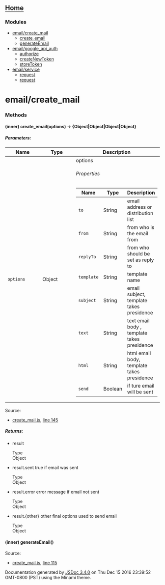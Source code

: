 [Home](index.md)
------------------

### Modules

-   [email/create\_mail](module-email_create_mail.md)
    -   [create\_email](module-email_create_mail.md#~create_email)
    -   [generateEmail](module-email_create_mail.md#~generateEmail)
-   [email/google\_api\_auth](module-email_google_api_auth.md)
    -   [authorize](module-email_google_api_auth.md#~authorize)
    -   [createNewToken](module-email_google_api_auth.md#~createNewToken)
    -   [storeToken](module-email_google_api_auth.md#~storeToken)
-   [email/service](module-email_service.md)
    -   [request](module-email_service.md#~request)
    -   [request](module-email_service.md#~request)

email/create\_mail
==================

### Methods

#### <span class="type-signature">(inner) </span>create\_email<span class="signature">(options)</span><span class="type-signature"> → {Object|Object|Object|Object}</span>

##### Parameters:

<table>
<colgroup>
<col width="33%" />
<col width="33%" />
<col width="33%" />
</colgroup>
<thead>
<tr class="header">
<th>Name</th>
<th>Type</th>
<th>Description</th>
</tr>
</thead>
<tbody>
<tr class="odd">
<td><code>options</code></td>
<td><span class="param-type">Object</span></td>
<td>options
<h6 id="properties">Properties</h6>
<table>
<thead>
<tr class="header">
<th>Name</th>
<th>Type</th>
<th>Description</th>
</tr>
</thead>
<tbody>
<tr class="odd">
<td><code>to</code></td>
<td><span class="param-type">String</span></td>
<td>email address or distribution list</td>
</tr>
<tr class="even">
<td><code>from</code></td>
<td><span class="param-type">String</span></td>
<td>from who is the email from</td>
</tr>
<tr class="odd">
<td><code>replyTo</code></td>
<td><span class="param-type">String</span></td>
<td>from who should be set as reply to</td>
</tr>
<tr class="even">
<td><code>template</code></td>
<td><span class="param-type">String</span></td>
<td>template name</td>
</tr>
<tr class="odd">
<td><code>subject</code></td>
<td><span class="param-type">String</span></td>
<td>email subject, template takes presidence</td>
</tr>
<tr class="even">
<td><code>text</code></td>
<td><span class="param-type">String</span></td>
<td>text email body , template takes presidence</td>
</tr>
<tr class="odd">
<td><code>html</code></td>
<td><span class="param-type">String</span></td>
<td>html email body, template takes presidence</td>
</tr>
<tr class="even">
<td><code>send</code></td>
<td><span class="param-type">Boolean</span></td>
<td>if ture email will be sent</td>
</tr>
<tr class="odd">
</tr>
<tr class="even">
</tr>
<tr class="odd">
</tr>
<tr class="even">
</tr>
<tr class="odd">
</tr>
</tbody>
</table></td>
</tr>
</tbody>
</table>

Source:  
-   [create\_mail.js](create_mail.js.md), [line 145](create_mail.js.md#line145)

##### Returns:

-   result

     Type   
    <span class="param-type">Object</span>

-   result.sent true if email was sent

     Type   
    <span class="param-type">Object</span>

-   result.error error message if email not sent

     Type   
    <span class="param-type">Object</span>

-   result.{other} other final options used to send email

     Type   
    <span class="param-type">Object</span>

#### <span class="type-signature">(inner) </span>generateEmail<span class="signature">()</span><span class="type-signature"></span>

Source:  
-   [create\_mail.js](create_mail.js.md), [line 115](create_mail.js.md#line115)

Documentation generated by [JSDoc 3.4.0](https://github.com/jsdoc3/jsdoc) on Thu Dec 15 2016 23:39:52 GMT-0800 (PST) using the Minami theme.

